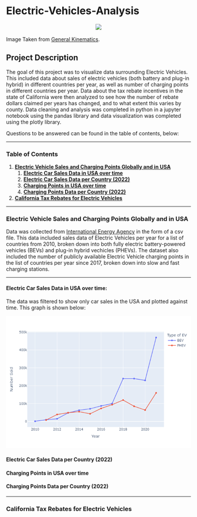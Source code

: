 # Electric-Vehicles-Analysis

<p align="center">
<img src="https://www.generalkinematics.com/wp-content/uploads/2018/04/New-GK-2018-Size-2.png">
</p>

Image Taken from [General Kinematics](https://www.generalkinematics.com/blog/electric-vehicles-and-the-effect-on-the-metal-market/).

## Project Description

The goal of this project was to visualize data surrounding Electric Vehicles. This included data about sales of electric vehicles (both battery and plug-in hybrid) in different countries per year, as well as number of charging points in different countries per year. Data about the tax rebate incentives in the state of California were then analyzed to see how the number of rebate dollars claimed per years has changed, and to what extent this varies by county. Data cleaning and analysis was completed in python in a jupyter notebook using the pandas library and data visualization was completed using the plotly library.

Questions to be answered can be found in the table of contents, below:

-----

### Table of Contents

1. [<b>Electric Vehicle Sales and Charging Points Globally and in USA</b>](https://github.com/jonnybrammah/Electric-Vehicles-Analysis/blob/main/README.md#electric-vehicle-sales-and-charging-points-globally-and-in-usa)
    1. [<b>Electric Car Sales Data in USA over time</b>](https://github.com/jonnybrammah/Electric-Vehicles-Analysis/blob/main/README.md#electric-car-sales-data-in-usa-over-time)
    2. [<b>Electric Car Sales Data per Country (2022)</b>](https://github.com/jonnybrammah/Electric-Vehicles-Analysis/blob/main/README.md#electric-car-sales-data-per-country)
    3. [<b>Charging Points in USA over time</b>](https://github.com/jonnybrammah/Electric-Vehicles-Analysis/blob/main/README.md#charging-points-in-usa-over-time)
    4. [<b>Charging Points Data per Country (2022)</b>](https://github.com/jonnybrammah/Electric-Vehicles-Analysis/blob/main/README.md#charging-points-data-per-country)
2. [<b>California Tax Rebates for Electric Vehicles</b>](https://github.com/jonnybrammah/Electric-Vehicles-Analysis/blob/main/README.md#california-tax-rebates-for-electric-vehicles)
-----

### Electric Vehicle Sales and Charging Points Globally and in USA
Data was collected from [International Energy Agency](https://www.iea.org/reports/electric-vehicles) in the form of a csv file. This data included sales data of Electric Vehicles per year for a list of countries from 2010, broken down into both fully electric battery-powered vehicles (BEVs) and plug-in hybrid vechicles (PHEVs). The dataset also included the number of publicly available Electric Vehicle charging points in the list of countries per year since 2017, broken down into slow and fast charging stations.

-----
  
#### Electric Car Sales Data in USA over time:
  
  The data was filtered to show only car sales in the USA and plotted against time. This graph is shown below:
  
  <p align="center">
  <img src="https://raw.githubusercontent.com/jonnybrammah/Electric-Vehicles-Analysis/main/Output/Electric_Cars_Sold_Over_Time_USA_by_type.png">
  </p>


#### Electric Car Sales Data per Country (2022)



#### Charging Points in USA over time



#### Charging Points Data per Country (2022)

-----

### California Tax Rebates for Electric Vehicles

